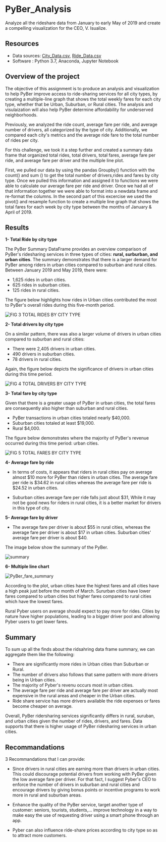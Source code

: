 # PyBer_Analysis
Analyze all the rideshare data from January to early May of 2019 and create a compelling visualization for the CEO, V. Isualize.

## Resources
- Data sources: [City_Data.csv](Resources/city_data.csv), [Ride_Data.csv](Resources/ride_data.csv) 
- Software : Python 3.7, Anaconda, Jupyter Notebook

## Overview of the project 

The objective of this assignment is to produce an analysis and visualization to help PyBer improve access to ride-sharing services for all city types, by creating a multiple-line graph that shows the total weekly fares for each city type, whether that be Urban, Suburban, or Rural cities. The analysis and visulaization will also help PyBer determine affordability for underserved neighborhoods.

Previously, we analyzed the ride count, average fare per ride, and average number of drivers, all categorized by the type of city. Additionally, we compared each city's metrics and the average ride fare to the total number of rides per city. 

For this challenge, we took it a step further and created a summary data frame that organized total rides, total drivers, total fares, average fare per ride, and average fare per driver and the multiple line plot.

First, we pulled our data by using the pandas Groupby() function with the count() and sum () to get the total number of drivers,rides and fares by city type. Once we pulled this information and assigned it to functions we were able to calculate our average fare per ride and driver. Once we had all of that information together we were able to format into a newdata frame and re-format the columns. In the second part of this excercise we used the pivot() and resample function to create a multiple line graph that shows the total fares for each week by city type between the months of January & April of 2019.

## Results

 **1- Total Ride by city type**

The PyBer Summary DataFrame provides an overview comparison of PyBer's ridesharing services in three types of cities: **rural, surburban, and urban cities**. The summary demonstrates that there is a larger demand for PyBer among riders in urban cities compared to suburban and rural cities. 
Between January 2019 and May 2019, there were:
- 1,625 rides in urban cities.
- 625 rides in suburban cities.
- 125 rides in rural cities. 

The figure below highlights how rides in Urban cities contributed the most to PyBer's overall rides during this five-month period.

![FIG 3 TOTAL RIDES BY CITY TYPE](analysis/Fig3.png)

 **2- Total drivers by city type**

On a similar pattern, there was also a larger volume of drivers in urban cities compared to suburban and rural cities:
- There were 2,405 drivers in urban cities.
- 490 drivers in suburban cities.
- 78 drivers in rural cities. 

Again, the figure below depicts the significance of drivers in urban cities during this time period.

 ![FIG 4 TOTAL DRIVERS BY CITY TYPE](analysis/Fig4.png)
 
 **3- Total fare by city type**
 
Given that there is a greater usage of PyBer in urban cities, the total fares are consequently also higher than suburban and rural cities. 
- PyBer transactions in urban cities totaled nearly $40,000.
- Suburban cities totaled at least $19,000.
- Rural $4,000. 

The figure below demonstrates where the majority of PyBer's revenue occurred during this time period: urban cities.

![FIG 5 TOTAL FARES BY CITY TYPE](analysis/Fig5.png)

**4- Average fare by ride**

- In terms of costs, it appears that riders in rural cities pay on average almost $10 more for PyBer than riders in urban cities. The average fare per ride is $34.62 in rural cities whereas the average fare per ride is $24.52 in urban cities.

- Suburban cities average fare per ride falls just about $31, While it may not be good news for riders in rural cities, it is a better market for drivers in this type of city. 

 **5- Average fare by driver**

- The average fare per driver is about $55 in rural cities, whereas the average fare per driver is about $17 in urban cities. Suburban cities' average fare per driver is about $40.

The image below show the summary of the PyBer.

![summary](Resources/summary.PNG)

 **6- Multiple line chart**
 
 
 ![PyBer_fare_summary](analysis/PyBer_fare_summary.png)
 
According to the plot, urban cities have the highest fares and all cities have a high peak just before the month of March. Sururban cities have lower fares compared to urban cities but higher fares compared to rural cities which have the lowest fares.

Rural Pyber users on average should expect to pay more for rides. Cities by nature have higher populations, leading to a bigger driver pool and allowing Pyber users to get lower fares.


## Summary

To sum up all the finds about the ridsahring data frame summary, we can aggregate them like the following:

- There are significantly more rides in Urban cities than Suburban or Rural.
- The number of drivers also follows that same pattern with more drivers being in Urban cities.
- The majority of Pyber's revenu occurs most in urban cities.
- The average fare per ride and average fare per driver are actually most expensive in the rural areas and cheaper in the Urban cities.
- Ride share service has more drivers available the ride expenses or fares become cheaper on average.

Overall, PyBer ridersharing services significantly differs in rural, suruban, and urban cities given the number of rides, drivers, and fares. Data supports that there is higher usage of PyBer ridesharing services in urban cities.


## Recommandations

3 Recommandations that I can provide:

- Since drivers in rural cities are earning more than drivers in urban cities. This could discourage potential drivers from working with PyBer given the low average fare per driver. For that fact, I suggest Pyber's CEO to enforce the number of drivers in suburban and rural cities and encourage drivers by giving bonus points or incentive programs to work more in rural and suburban areas.

- Enhance the quality of the PyBer service, target another type of customer: seniors, tourists, students,... improve technology in a way to make easy the use of requesting driver using a smart phone through an app.

- Pyber can also influence ride-share prices according to city type so as to attract more customers.

